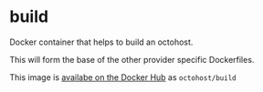 # build
Docker container that helps to build an octohost.

This will form the base of the other provider specific Dockerfiles.

This image is [availabe on the Docker Hub](https://hub.docker.com/r/octohost/build/) as `octohost/build`

